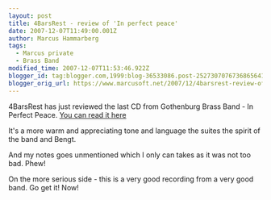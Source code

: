 ```yaml
---
layout: post
title: 4BarsRest - review of 'In perfect peace'
date: 2007-12-07T11:49:00.001Z
author: Marcus Hammarberg
tags:
  - Marcus private
  - Brass Band
modified_time: 2007-12-07T11:53:46.922Z
blogger_id: tag:blogger.com,1999:blog-36533086.post-2527307076736865641
blogger_orig_url: https://www.marcusoft.net/2007/12/4barsrest-review-of-in-perfect-peace.html
---
```


4BarsRest has just reviewed the last CD from Gothenburg Brass Band - In Perfect
Peace. [You can read it here](http://www.4barsrest.com/reviews/cds/cd344.asp)

It's a more warm and appreciating tone and language the suites the spirit of the band and Bengt.

And my notes goes unmentioned which I only can takes as it was not too bad. Phew!

On the more serious side - this is a very good recording from a very good band. Go get it! Now!
